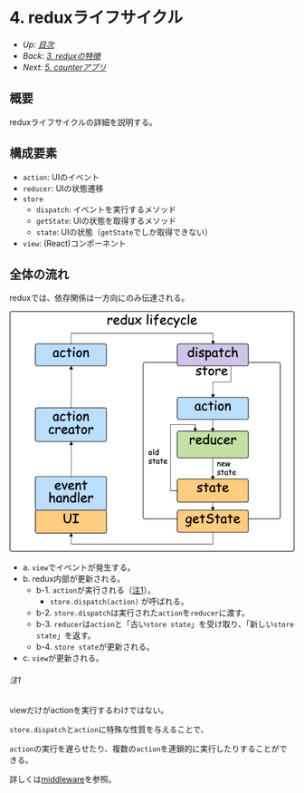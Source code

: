 # 4. reduxライフサイクル

- *Up: [目次](../index.md)*
- *Back: [3. reduxの特徴](./03_feature.md)*
- *Next: [5. counterアプリ](./05_counter_app.md)*

## 概要

reduxライフサイクルの詳細を説明する。

## 構成要素

- `action`: UIのイベント
- `reducer`: UIの状態遷移
- `store`
  - `dispatch`: イベントを実行するメソッド
  - `getState`: UIの状態を取得するメソッド
  - `state`: UIの状態（`getState`でしか取得できない）
- `view`: (React)コンポーネント

## 全体の流れ

reduxでは、依存関係は一方向にのみ伝達される。

![](./redux_lifecycle.png)

- a. `view`でイベントが発生する。
- b. redux内部が更新される。
  - b-1. `action`が実行される（[注1](#注1)）。
    - `store.dispatch(action)` が呼ばれる。
  - b-2. `store.dispatch`は実行された`action`を`reducer`に渡す。
  - b-3. `reducer`は`action`と「古い`store state`」を受け取り、「新しい`store state`」を返す。
  - b-4. `store state`が更新される。
- c. `view`が更新される。

###### 注1

viewだけがactionを実行するわけではない。

`store.dispatch`と`action`に特殊な性質を与えることで、

`action`の実行を遅らせたり、複数の`action`を連鎖的に実行したりすることができる。

詳しくは[middleware](./12_middleware.md)を参照。
